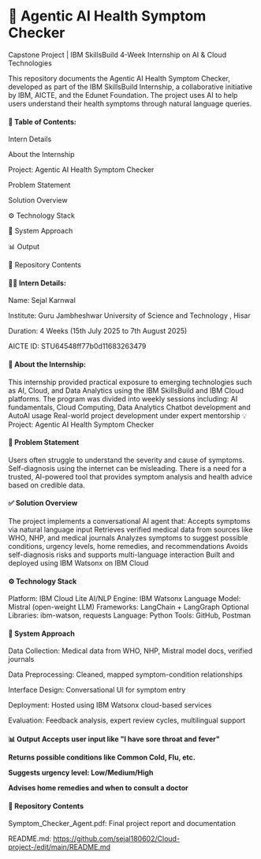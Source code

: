 <h1>🧠 Agentic AI Health Symptom Checker</h1>

Capstone Project | IBM SkillsBuild 4-Week Internship on AI & Cloud Technologies

This repository documents the Agentic AI Health Symptom Checker, developed as part of the IBM SkillsBuild Internship, a collaborative initiative by IBM, AICTE, and the Edunet Foundation. The project uses AI to help users understand their health symptoms through natural language queries.


<h4>📝 Table of Contents:</h4>

Intern Details

About the Internship

Project: Agentic AI Health Symptom Checker

Problem Statement

Solution Overview

⚙️ Technology Stack

🚀 System Approach

📊 Output

📁 Repository Contents



<h4>👩‍💻 Intern Details:</h4>

Name: Sejal Karnwal

Institute: Guru Jambheshwar University of Science and Technology , Hisar

Duration: 4 Weeks (15th July 2025 to 7th August 2025)

AICTE ID: STU64548ff77b0d11683263479


<h4>📖 About the Internship:</h4>

This internship provided practical exposure to emerging technologies such as AI, Cloud, and Data Analytics using the IBM SkillsBuild and IBM Cloud platforms. The program was divided into weekly sessions including:
AI fundamentals, Cloud Computing, Data Analytics
Chatbot development and AutoAI usage
Real-world project development under expert mentorship
💡 Project: Agentic AI Health Symptom Checker


<h4>📌 Problem Statement</h4>

Users often struggle to understand the severity and cause of symptoms. Self-diagnosis using the internet can be misleading. There is a need for a trusted, AI-powered tool that provides symptom analysis and health advice based on credible data.


<h4>✅ Solution Overview</h4>

The project implements a conversational AI agent that:
Accepts symptoms via natural language input
Retrieves verified medical data from sources like WHO, NHP, and medical journals
Analyzes symptoms to suggest possible conditions, urgency levels, home remedies, and recommendations
Avoids self-diagnosis risks and supports multi-language interaction
Built and deployed using IBM Watsonx on IBM Cloud


<h4>⚙️ Technology Stack</h4>

Platform: IBM Cloud Lite
AI/NLP Engine: IBM Watsonx
Language Model: Mistral (open-weight LLM)
Frameworks: LangChain + LangGraph
Optional Libraries: ibm-watson, requests
Language: Python
Tools: GitHub, Postman


<h4>🚀 System Approach</h4>

Data Collection:
Medical data from WHO, NHP, Mistral model docs, verified journals

Data Preprocessing:
Cleaned, mapped symptom-condition relationships

Interface Design:
Conversational UI for symptom entry

Deployment:
Hosted using IBM Watsonx cloud-based services

Evaluation:
Feedback analysis, expert review cycles, multilingual support

<h4>📊 Output
Accepts user input like "I have sore throat and fever"

Returns possible conditions like Common Cold, Flu, etc.

Suggests urgency level: Low/Medium/High

Advises home remedies and when to consult a doctor


<h4>📁 Repository Contents</h4>

Symptom_Checker_Agent.pdf: Final project report and documentation

README.md: https://github.com/sejal180602/Cloud-project-/edit/main/README.md



